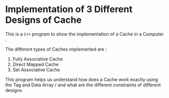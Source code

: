 # Implementation of 3 Different Designs of Cache 
This is a `C++` program to show the implementation of a Cache in a Computer .

The different types of Caches implemented are :
1. Fully Associative Cache
1. Direct Mapped Cache
1. Set Associative Cache

This program helps us understand how does a Cache work exactly using the Tag and Data Array /
and what are the different constraints of different designs.
